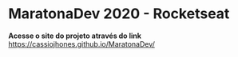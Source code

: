 <h1>MaratonaDev 2020 - Rocketseat</h1>

<b>Acesse o site do projeto através do link</b> https://cassiojhones.github.io/MaratonaDev/
